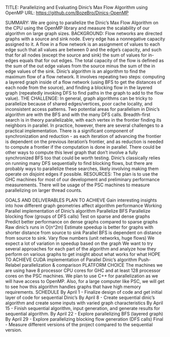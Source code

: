TITLE: Parallelizing and Evaluating Dinic’s Max Flow Algorithm using OpenMP
URL: https://github.com/BozeBro/Dinics-OpenMP

SUMMARY:
We are going to parallelize the Dinic’s Max Flow Algorithm on the CPU using the OpenMP library and measure the scalability of our algorithm on large graph sizes.
BACKGROUND:
Flow networks are directed graphs with a source and sink node. Every edge has a nonnegative capacity assigned to it. A flow in a flow network is an assignment of values to each edge such that all values are between 0 and the edge’s capacity, and such that for all nodes (except the source and sink) the sum of values for in-edges equals that for out edges. The total capacity of the flow is defined as the sum of the out edge values from the source minus the sum of the in edge values of the sink.
Dinic’s algorithm is an algorithm to find the maximum flow of a flow network. It involves repeating two steps: computing a layered graph inside of a flow network (using BFS to get the distances of each node from the source), and finding a blocking flow in the layered graph (repeatedly invoking DFS to find paths in the graph to add to the flow value). 
THE CHALLENGE:
In general, graph algorithms can be tricky to parallelize because of shared edges/vertices, poor cache locality, and inconsistent access patterns.
Two potential areas for parallelism in Dinic’s algorithm are with the BFS and with the many DFS calls. Breadth-first search is in theory parallelizable, with each vertex in the frontier finding its neighbors in parallel. In practice, however, there are several challenges to a practical implementation. There is a significant component of synchronization and reduction - as each iteration of advancing the frontier is dependent on the previous iteration’s frontier, and as reduction is needed to compute a frontier if the computation is done in parallel. There could be other ways to compute this level graph that don’t involve a fully synchronized BFS too that could be worth testing.
Dinic’s classically relies on running many DFS sequentially to find blocking flows, but there are probably ways to parallelize these searches, likely involving making them operate on disjoint edges if possible.
RESOURCES:
The plan is to use the GHC machines for most of our development and preliminary performance measurements. There will be usage of the PSC machines to measure parallelizing on larger thread counts. 

GOALS AND DELIVERABLES
PLAN TO ACHIEVE
Gain interesting insights into how different graph geometries affect algorithm performance
Working Parallel implementation of Dinic’s algorithm
Parallelize BFS
Parallelize blocking flow (groups of DFS calls)
Test on sparse and dense graphs
Predict better performance on dense graphs compared to sparse graphs
Raw dinic’s runs in O(n^2m)
Estimate speedup is better for graphs with shorter distance from source to sink
Parallel BFS is dependent on distance from source to sink.
Vary flow numbers (unit networks, huge flows)
We expect a lot of variation in speedup based on the graph
We want to try several approaches for each part of the algorithm and analyze how they perform on various graphs to get insight about what works for what
HOPE TO ACHIEVE
CUDA implementation of Parallel Dinic’s algorithm
Push-Relabel parallelization & comparison
PLATFORM CHOICE
The machines we are using have 8 processor CPU cores for GHC and at least 128 processor cores on the PSC machines. We plan to use C++ for parallelization as we will have access to OpenMP. Also, for a large computer like PSC, we will get to see how this algorithm handles graphs that have high memory requirements.
SCHEDULE
By April 1 - Finalize design of code and get initial layer of code for sequential Dinic’s
By April 8 - Create sequential dinic’s algorithm and create some inputs with varied graph characteristics
By April 15 - Finish sequential algorithm, input generation, and generate results for sequential algorithm.
By April 22 - Explore parallelizing BFS (layered graph)
By April 29 - Explore parallelizing blocking flow generation (DFS calls)
Final - Measure different versions of the project compared to the sequential version.
